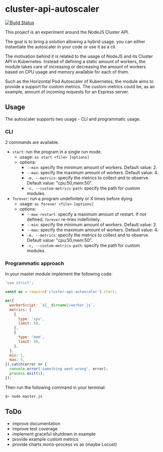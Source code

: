 # cluster-api-autoscaler

[![Build Status](https://travis-ci.org/jackTheRipper/cluster-api-autoscaler.svg?branch=master)](https://travis-ci.org/jackTheRipper/cluster-api-autoscaler)

This projecf is an experiment around the NodeJS Cluster API.

The goal is to bring a solution allowing a hybrid usage. you can either instantiate the autoscaler in your code or use it as a cli.

The motivation behind it is related to the usage of NodeJS and its Cluster API in Kubernetes. Instead of defining a static amount of workers, the module takes care of increasing or decreasing the amount of workers based on CPU usage and memory available for each of them.

Such as the Horizontal Pod Autoscaler of Kubernetes, the module aims to provide a support for custom metrics. The custom metrics could be, as an example, amount of incoming requests for an Express server.

## Usage

The autoscaler supports two usage - CLI and programmatic usage.

### CLI

2 commands are available.

- `start`: run the program in a single run mode.
  - usage: `as start <file> [options]`
  - options:
    - `--min`: specify the minimum amount of workers. Default value: 2.
    - `--max`: specify the maximum amount of workers. Default value: 4.
    - `-m, --metrics`: specify the metrics to collect and to observe. Default value: "cpu:50,mem:50".
    - `-c, --custom-metrics-path`: specify the path for custom modules.
- `forever`: run a program undefinitely or X times before dying.
  - usage: `as forever <file> [options]`
  - options:
    - `--max-restart`: specify a maximum amount of restart. If not defined, `forever` re-tries indefinitely.
    - `--min`: specify the minimum amount of workers. Default value: 2.
    - `--max`: specify the maximum amount of workers. Default value: 4.
    - `-m, --metrics`: specify the metrics to collect and to observe. Default value: "cpu:50,mem:50".
    - `-c, --custom-metrics-path`: specify the path for custom modules.

### Programmatic approach

In your master module implement the following code:

```javascript
'use strict';

const as = require('cluster-api-autoscaler').start;

as({
  workerScript: `${__dirname}/worker.js`,
  metrics: [
    {
      type: 'cpu',
      limit: 50,
    },
    {
      type: 'mem',
      limit: 50,
    },
  ],
  min: 1,
  max: 5,
}).catch(error => {
  console.error('something went wrong', error);
  process.exit(1);
});
```

Then run the following command in your terminal:

```bash
$> node master.js
```

## ToDo

- improve documentation
- improve test coverage
- implement graceful shutdown in example
- provide example custom metrics
- provide charts mono-process vs as (maybe Locust)
